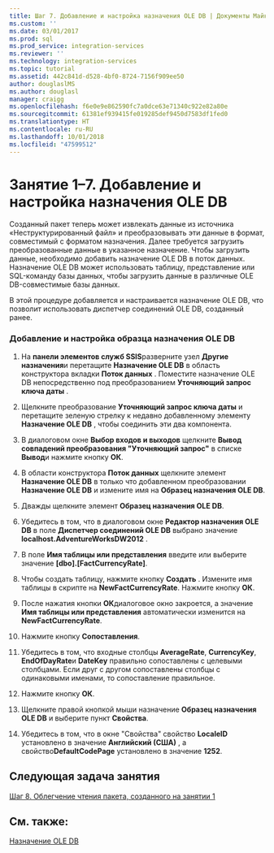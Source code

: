 ```yaml
---
title: Шаг 7. Добавление и настройка назначения OLE DB | Документы Майкрософт
ms.custom: ''
ms.date: 03/01/2017
ms.prod: sql
ms.prod_service: integration-services
ms.reviewer: ''
ms.technology: integration-services
ms.topic: tutorial
ms.assetid: 442c841d-d528-4bf0-8724-7156f909ee50
author: douglaslMS
ms.author: douglasl
manager: craigg
ms.openlocfilehash: f6e0e9e862590fc7a0dce63e71340c922e82a80e
ms.sourcegitcommit: 61381ef939415fe019285def9450d7583df1fed0
ms.translationtype: HT
ms.contentlocale: ru-RU
ms.lasthandoff: 10/01/2018
ms.locfileid: "47599512"
---
```

# <a name="lesson-1-7---adding-and-configuring-the-ole-db-destination"></a>Занятие 1–7. Добавление и настройка назначения OLE DB
Созданный пакет теперь может извлекать данные из источника «Неструктурированный файл» и преобразовывать эти данные в формат, совместимый с форматом назначения. Далее требуется загрузить преобразованные данные в указанное назначение. Чтобы загрузить данные, необходимо добавить назначение OLE DB в поток данных. Назначение OLE DB может использовать таблицу, представление или SQL-команду базы данных, чтобы загрузить данные в различные OLE DB-совместимые базы данных.  
  
В этой процедуре добавляется и настраивается назначение OLE DB, что позволит использовать диспетчер соединений OLE DB, созданный ранее.  
  
### <a name="to-add-and-configure-the-sample-ole-db-destination"></a>Добавление и настройка образца назначения OLE DB  
  
1.  На **панели элементов служб SSIS**разверните узел **Другие назначения**и перетащите **Назначение OLE DB** в область конструктора вкладки **Поток данных** . Поместите назначение OLE DB непосредственно под преобразованием **Уточняющий запрос ключа даты** .  
  
2.  Щелкните преобразование **Уточняющий запрос ключа даты** и перетащите зеленую стрелку к недавно добавленному элементу **Назначение OLE DB** , чтобы соединить эти два компонента.  
  
3.  В диалоговом окне **Выбор входов и выходов** щелкните **Вывод совпадений преобразования "Уточняющий запрос"** в списке **Вывод**и нажмите кнопку **ОК**.  
  
4.  В области конструктора **Поток данных** щелкните элемент **Назначение OLE DB** в только что добавленном преобразовании **Назначение OLE DB** и измените имя на **Образец назначения OLE DB**.  
  
5.  Дважды щелкните элемент **Образец назначения OLE DB**.  
  
6.  Убедитесь в том, что в диалоговом окне **Редактор назначения OLE DB** в поле **Диспетчер соединений OLE DB** выбрано значение **localhost.AdventureWorksDW2012** .  
  
7.  В поле **Имя таблицы или представления** введите или выберите значение **[dbo].[FactCurrencyRate]**.  
  
8.  Чтобы создать таблицу, нажмите кнопку **Создать** .  Измените имя таблицы в скрипте на **NewFactCurrencyRate**.  Нажмите кнопку **ОК**.  
  
9. После нажатия кнопки **ОК**диалоговое окно закроется, а значение **Имя таблицы или представления** автоматически изменится на **NewFactCurrencyRate**.  
  
10. Нажмите кнопку **Сопоставления**.  
  
11. Убедитесь в том, что входные столбцы **AverageRate**, **CurrencyKey**, **EndOfDayRate**и **DateKey** правильно сопоставлены с целевыми столбцами. Если друг с другом сопоставлены столбцы с одинаковыми именами, то сопоставление правильное.  
  
12. Нажмите кнопку **ОК**.  
  
13. Щелкните правой кнопкой мыши назначение **Образец назначения OLE DB** и выберите пункт **Свойства**.  
  
14. Убедитесь в том, что в окне "Свойства" свойство **LocaleID** установлено в значение **Английский (США)** , а свойство**DefaultCodePage** установлено в значение **1252**.  
  
## <a name="next-task-in-lesson"></a>Следующая задача занятия  
[Шаг 8. Облегчение чтения пакета, созданного на занятии 1](../integration-services/lesson-1-8-making-the-lesson-1-package-easier-to-understand.md)  
  
## <a name="see-also"></a>См. также:  
[Назначение OLE DB](../integration-services/data-flow/ole-db-destination.md)  
  
  
  
